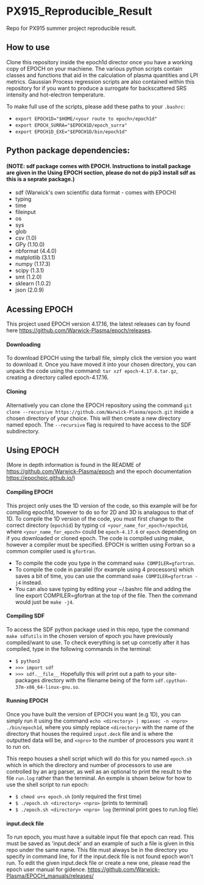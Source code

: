 # PX915_Reproducible_Result

Repo for PX915 summer project reproducible result.

## How to use

Clone this repository inside the epoch1d director once you have a working copy of EPOCH on your machiene. The various python scripts contain classes and functions that aid in the calculation of plasma quantities and LPI metrics. Gaussian Process regression scripts are also contained within this repository for if you want to produce a surrogate for backscattered SRS intensity and hot-electron temperature.

To make full use of the scripts, please add these paths to your `.bashrc`:

* `export EPOCH1D="$HOME/<your route to epoch>/epoch1d"`
* `export EPOCH_SURRA="$EPOCH1D/epoch_surra"`
* `export EPOCH1D_EXE="$EPOCH1D/bin/epoch1d"`



## Python package dependencies:
#### (NOTE: sdf package comes with EPOCH. Instructions to install package are given in the Using EPOCH section, please do not do pip3 install sdf as this is a seprate package.)

* sdf (Warwick's own scientific data format - comes with EPOCH)
* typing
* time
* fileinput
* os
* sys
* glob
* csv (1.0)
* GPy (1.10.0)
* nbformat (4.4.0)
* matplotlib (3.1.1)
* numpy (1.17.3)
* scipy (1.3.1)
* smt (1.2.0)
* sklearn (1.0.2)
* json (2.0.9)


## Acessing EPOCH
This project used EPOCH version 4.17.16, the latest releases can by found here https://github.com/Warwick-Plasma/epoch/releases.

#### Downloading
To download EPOCH using the tarball file, simply click the version you want to download it. Once you have moved it into your chosen directory, you can unpack the code using the command:
`tar xzf epoch-4.17.6.tar.gz`, creating a directory called epoch-4.17.16.

#### Cloning
Alternatively you can clone the EPOCH repository using the command `git clone --recursive https://github.com/Warwick-Plasma/epoch.git` inside a chosen directory of your choice. This will then create a new directory named epoch. The `--recursive` flag is required to have access to the SDF subdirectory.


## Using EPOCH
(More in depth information is found in the README of https://github.com/Warwick-Plasma/epoch and the epoch documentation https://epochpic.github.io/)
#### Compiling EPOCH
This project only uses the 1D version of the code, so this example will be for compiling epoch1d, however to do so for 2D and 3D is analagous to that of 1D.
To compile the 1D version of the code, you must first change to the correct directory (`epoch1d`) by typing `cd <your_name_for_epoch>/epoch1d`, where `<your_name_for_epoch>` could be `epoch-4.17.6` or `epoch` depending on if you downloaded or cloned epoch.
The code is compiled using make, however a compiler must be specified. EPOCH is written using Fortran so a common compiler used is `gfortran`.
* To compile the code you type in the command `make COMPILER=gfortran`.
* To compile the code in parallel (for example using 4 processors) which saves a bit of time, you can use the command `make COMPILER=gfortran -j4` instead.
* You can also save typing by editing your ~/.bashrc file and adding the line export COMPILER=gfortran at the top of the file. Then the command would just be `make -j4`.

#### Compiling SDF
To access the SDF python package used in this repo, type the command `make sdfutils` in the chosen version of epoch you have previously compiled/want to use.
To check everything is set up corrcetly after it has compiled, type in the following commands in the terminal:
* `$ python3`
* `>>> import sdf`
* `>>> sdf.__file__`
Hopefully this will print out a path to your site-packages directory with the filename being of the form `sdf.cpython-37m-x86_64-linux-gnu.so`.

#### Running EPOCH
Once you have built the version of EPOCH you want (e.g 1D), you can simply run it using the command `echo <directory> | mpiexec -n <npro> ./bin/epoch1d`, where you simply replace `<directory>` with the name of the directory that houses the required `input.deck` file and is where the outputted data will be, and `<npro>` to the number of processors you want it to run on.

This reepo houses a shell script which will do this for you named `epoch.sh` which in which the directory and number of processors to use are controlled by an arg parser, as well as an optional to print the result to the file `run.log` rather than the terminal. An exmple is shown below for how to use the shell script to run epoch:
* `$ chmod u+x epoch.sh` (only required the first time)
* `$ ./epoch.sh <directory> <npro>` (prints to terminal)
* `$ ./epoch.sh <directory> <npro> log` (terminal print goes to run.log file)

#### input.deck file
To run epoch, you must have a suitable input file that epoch can read. This must be saved as 'input.deck' and an example of such a file is given in this repo under the same name. This file must always be in the directory you specify in command line, for if the input.deck file is not found epoch won't run. To edit the given input.deck file or create a new one, please read the epoch user manual for gidence.
https://github.com/Warwick-Plasma/EPOCH_manuals/releases/
